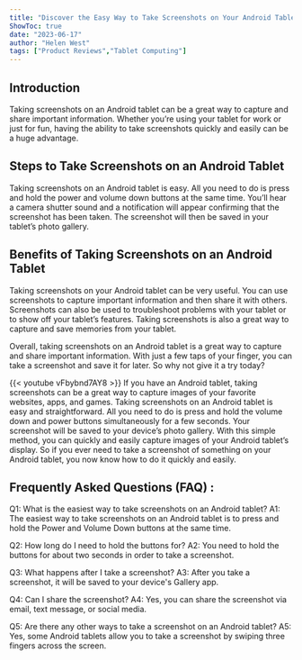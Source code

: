 ```yaml
---
title: "Discover the Easy Way to Take Screenshots on Your Android Tablet!"
ShowToc: true 
date: "2023-06-17"
author: "Helen West" 
tags: ["Product Reviews","Tablet Computing"]
---
```

## Introduction

Taking screenshots on an Android tablet can be a great way to capture and share important information. Whether you’re using your tablet for work or just for fun, having the ability to take screenshots quickly and easily can be a huge advantage. 

## Steps to Take Screenshots on an Android Tablet

Taking screenshots on an Android tablet is easy. All you need to do is press and hold the power and volume down buttons at the same time. You’ll hear a camera shutter sound and a notification will appear confirming that the screenshot has been taken. The screenshot will then be saved in your tablet’s photo gallery.

## Benefits of Taking Screenshots on an Android Tablet

Taking screenshots on your Android tablet can be very useful. You can use screenshots to capture important information and then share it with others. Screenshots can also be used to troubleshoot problems with your tablet or to show off your tablet’s features. Taking screenshots is also a great way to capture and save memories from your tablet.

Overall, taking screenshots on an Android tablet is a great way to capture and share important information. With just a few taps of your finger, you can take a screenshot and save it for later. So why not give it a try today?

{{< youtube vFbybnd7AY8 >}} 
If you have an Android tablet, taking screenshots can be a great way to capture images of your favorite websites, apps, and games. Taking screenshots on an Android tablet is easy and straightforward. All you need to do is press and hold the volume down and power buttons simultaneously for a few seconds. Your screenshot will be saved to your device’s photo gallery. With this simple method, you can quickly and easily capture images of your Android tablet’s display. So if you ever need to take a screenshot of something on your Android tablet, you now know how to do it quickly and easily.

## Frequently Asked Questions (FAQ) :
Q1: What is the easiest way to take screenshots on an Android tablet?
A1: The easiest way to take screenshots on an Android tablet is to press and hold the Power and Volume Down buttons at the same time.

Q2: How long do I need to hold the buttons for?
A2: You need to hold the buttons for about two seconds in order to take a screenshot.

Q3: What happens after I take a screenshot?
A3: After you take a screenshot, it will be saved to your device's Gallery app.

Q4: Can I share the screenshot?
A4: Yes, you can share the screenshot via email, text message, or social media.

Q5: Are there any other ways to take a screenshot on an Android tablet?
A5: Yes, some Android tablets allow you to take a screenshot by swiping three fingers across the screen.


